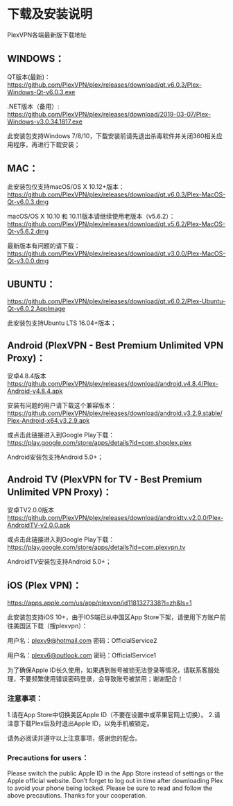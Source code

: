 # 下载及安装说明
PlexVPN各端最新版下载地址

## WINDOWS：

QT版本(最新)：
https://github.com/PlexVPN/plex/releases/download/qt.v6.0.3/Plex-Windows-Qt-v6.0.3.exe

.NET版本（备用）:
https://github.com/PlexVPN/plex/releases/download/2019-03-07/Plex-Windows-v3.0.34.1817.exe

此安装包支持Windows 7/8/10，下载安装前请先退出杀毒软件并关闭360相关应用程序，再进行下载安装；

## MAC：
此安装包仅支持macOS/OS X 10.12+版本：https://github.com/PlexVPN/plex/releases/download/qt.v6.0.3/Plex-MacOS-Qt-v6.0.3.dmg

macOS/OS X 10.10 和 10.11版本请继续使用老版本（v5.6.2）：https://github.com/PlexVPN/plex/releases/download/qt.v5.6.2/Plex-MacOS-Qt-v5.6.2.dmg

最新版本有问题的请下载：
https://github.com/PlexVPN/plex/releases/download/qt.v3.0.0/Plex-MacOS-Qt-v3.0.0.dmg

## UBUNTU：
https://github.com/PlexVPN/plex/releases/download/qt.v6.0.2/Plex-Ubuntu-Qt-v6.0.2.AppImage

此安装包支持Ubuntu LTS 16.04+版本；

## Android (PlexVPN - Best Premium Unlimited VPN Proxy)：
安卓4.8.4版本 https://github.com/PlexVPN/plex/releases/download/android.v4.8.4/Plex-Android-v4.8.4.apk

安装有问题的用户请下载这个兼容版本：
https://github.com/PlexVPN/plex/releases/download/android.v3.2.9.stable/Plex-Android-x64.v3.2.9.apk

或点击此链接进入到Google Play下载：
https://play.google.com/store/apps/details?id=com.shoplex.plex

Android安装包支持Android 5.0+；

## Android TV (PlexVPN for TV - Best Premium Unlimited VPN Proxy)：
安卓TV2.0.0版本 https://github.com/PlexVPN/plex/releases/download/androidtv.v2.0.0/Plex-AndroidTV-v2.0.0.apk

或点击此链接进入到Google Play下载：
https://play.google.com/store/apps/details?id=com.plexvpn.tv

AndroidTV安装包支持Android 5.0+；

## iOS (Plex VPN)：

https://apps.apple.com/us/app/plexvpn/id1181327338?l=zh&ls=1

此安装包支持iOS 10+，由于IOS端已从中国区App Store下架，请使用下方账户前往美国区下载（搜plexvpn）：

用户名：plexv9@hotmail.com 密码：OfficialService2

用户名：plexv6@outlook.com 密码：OfficialService1

为了确保Apple ID长久使用，如果遇到账号被锁无法登录等情况，请联系客服处理，不要频繁使用错误密码登录，会导致账号被禁用；谢谢配合！

### 注意事项：
1.请在App Store中切换美区Apple ID（不要在设置中或苹果官网上切换）。
2.请注意下载Plex后及时退出Apple ID，以免手机被锁定。

请务必阅读并遵守以上注意事项，感谢您的配合。

### Precautions for users：

Please switch the public Apple ID in the App Store instead of settings or the Apple official website.
Don’t forget to log out in time after downloading Plex to avoid your phone being locked.
Please be sure to read and follow the above precautions. Thanks for your cooperation.
